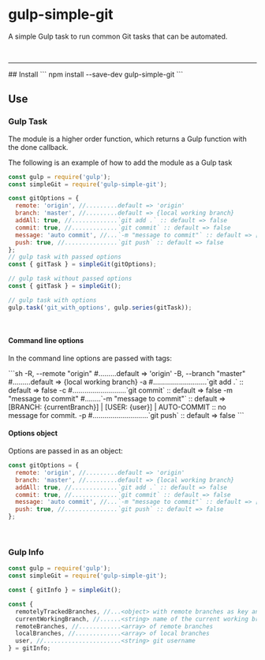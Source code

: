 # gulp-simple-git
<p>
A simple Gulp task to run common Git tasks that can be automated.
</p>
</br>

<hr>
## Install
```
npm install --save-dev gulp-simple-git
```

## Use

### Gulp Task

<p>
The module is a higher order function, which returns a Gulp function with the done callback.
</p>

<p>
The following is an example of how to add the module as a Gulp task
</p>

```javascript
const gulp = require('gulp');
const simpleGit = require('gulp-simple-git');

const gitOptions = {
  remote: 'origin', //.........default => 'origin'
  branch: 'master', //.........default => {local working branch}
  addAll: true, //.............`git add .` :: default => false
  commit: true, //.............`git commit` :: default => false
  message: 'auto commit', //...`-m "message to commit"` :: default => [BRANCH: {currentBranch}] | [USER: {user}] | AUTO-COMMIT :: no message for commit.
  push: true, //...............`git push` :: default => false
};
// gulp task with passed options
const { gitTask } = simpleGit(gitOptions);

// gulp task without passed options
const { gitTask } = simpleGit();

// gulp task with options
gulp.task('git_with_options', gulp.series(gitTask));
```

</br>

#### Command line options
<p>
In the command line options are passed with tags:
</p>
```sh
-R, --remote "origin" #.........default => 'origin'
-B, --branch "master" #.........default => {local working branch}
-a  #...........................`git add .` :: default => false
-c  #...........................`git commit` :: default => false
-m "message to commit" #........`-m "message to commit"` :: default => [BRANCH: {currentBranch}] | [USER: {user}] | AUTO-COMMIT :: no message for commit.
-p #............................`git push` :: default => false
```

#### Options object
<p>
Options are passed in as an object:
</p>

```javascript
const gitOptions = {
  remote: 'origin', //.........default => 'origin'
  branch: 'master', //.........default => {local working branch}
  addAll: true, //.............`git add .` :: default => false
  commit: true, //.............`git commit` :: default => false
  message: 'auto commit', //...`-m "message to commit"` :: default => [BRANCH: {currentBranch}] | [USER: {user}] | AUTO-COMMIT :: no message for commit.
  push: true, //...............`git push` :: default => false
};
```
</br>

### Gulp Info

```javascript
const gulp = require('gulp');
const simpleGit = require('gulp-simple-git');

const { gitInfo } = simpleGit();

const {
  remotelyTrackedBranches, //...<object> with remote branches as key and an array of their respectively tracked branches
  currentWorkingBranch, //......<string> name of the current working branch
  remoteBranches, //............<array> of remote branches
  localBranches, //.............<array> of local branches
  user, //......................<string> git username
} = gitInfo;

```












</br>
